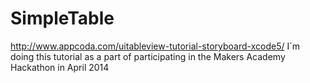 SimpleTable
===========

http://www.appcoda.com/uitableview-tutorial-storyboard-xcode5/ I´m doing this tutorial as a part of participating in the Makers Academy Hackathon in April 2014
